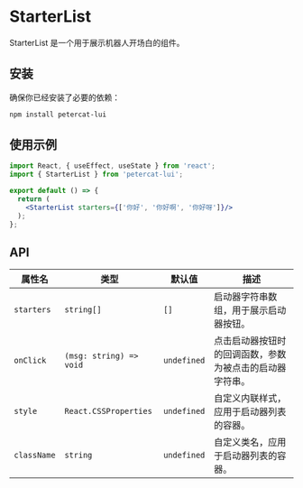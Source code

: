 # StarterList

StarterList 是一个用于展示机器人开场白的组件。

## 安装

确保你已经安装了必要的依赖：

```bash
npm install petercat-lui
```

## 使用示例

```jsx
import React, { useEffect, useState } from 'react';
import { StarterList } from 'petercat-lui';

export default () => {
  return (
    <StarterList starters={['你好', '你好啊', '你好呀']}/>
  );
};
```

## API

| 属性名      | 类型                           | 默认值      | 描述                                                                 |
| ----------- | ------------------------------ | ----------- | -------------------------------------------------------------------- |
| `starters`  | `string[]`                      | `[]`        | 启动器字符串数组，用于展示启动器按钮。                                |
| `onClick`   | `(msg: string) => void`         | `undefined` | 点击启动器按钮时的回调函数，参数为被点击的启动器字符串。              |
| `style`     | `React.CSSProperties`           | `undefined` | 自定义内联样式，应用于启动器列表的容器。                              |
| `className` | `string`                        | `undefined` | 自定义类名，应用于启动器列表的容器。                                  |

